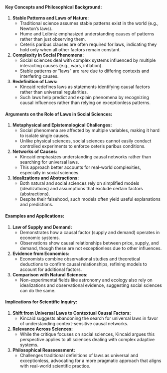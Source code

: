 #### **Key Concepts and Philosophical Background:**

1. **Stable Patterns and Laws of Nature:**
    - Traditional science assumes stable patterns exist in the world (e.g., Newton’s laws).
    - Hume and Leibniz emphasized understanding causes of patterns rather than just observing them.
    - Ceteris paribus clauses are often required for laws, indicating they hold only when all other factors remain constant.
2. **Complexity in Social Phenomena:**
    - Social sciences deal with complex systems influenced by multiple interacting causes (e.g., wars, inflation).
    - Stable patterns or "laws" are rare due to differing contexts and interfering causes.
3. **Redefinition of Laws:**
    - Kincaid redefines laws as statements identifying causal factors rather than universal regularities.
    - Such laws help predict and explain phenomena by recognizing causal influences rather than relying on exceptionless patterns.

#### **Arguments on the Role of Laws in Social Sciences:**

1. **Metaphysical and Epistemological Challenges:**
    - Social phenomena are affected by multiple variables, making it hard to isolate single causes.
    - Unlike physical sciences, social sciences cannot easily conduct controlled experiments to enforce ceteris paribus conditions.
2. **Networks of Causes:**
    - Kincaid emphasizes understanding causal networks rather than searching for universal laws.
    - This approach better accounts for real-world complexities, especially in social sciences.
3. **Idealizations and Abstractions:**
    - Both natural and social sciences rely on simplified models (idealizations) and assumptions that exclude certain factors (abstractions).
    - Despite their falsehood, such models often yield useful explanations and predictions.

#### **Examples and Applications:**

1. **Law of Supply and Demand:**
    - Demonstrates how a causal factor (supply and demand) operates in economic systems.
    - Observations show causal relationships between price, supply, and demand, though these are not exceptionless due to other influences.
2. **Evidence from Economics:**
    - Economists combine observational studies and theoretical deductions to confirm causal relationships, refining models to account for additional factors.
3. **Comparison with Natural Sciences:**
    - Non-experimental fields like astronomy and ecology also rely on idealizations and observational evidence, suggesting social sciences can do the same.

#### **Implications for Scientific Inquiry:**

1. **Shift from Universal Laws to Contextual Causal Factors:**
    - Kincaid suggests abandoning the search for universal laws in favor of understanding context-sensitive causal networks.
2. **Relevance Across Sciences:**
    - While the critique focuses on social sciences, Kincaid argues this perspective applies to all sciences dealing with complex adaptive systems.
3. **Philosophical Reassessment:**
    - Challenges traditional definitions of laws as universal and exceptionless, advocating for a more pragmatic approach that aligns with real-world scientific practice.
